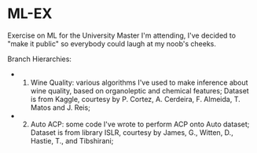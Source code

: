 # ML-EX

Exercise on ML for the University Master I'm attending, I've decided to "make it public" so everybody could laugh at my noob's cheeks.

Branch Hierarchies:
- 01. Wine Quality: various algorithms I've used to make inference about wine quality, based on organoleptic and chemical features; Dataset is from Kaggle, courtesy by P. Cortez, A. Cerdeira, F. Almeida, T. Matos and J. Reis;
- 02. Auto ACP: some code I've wrote to perform ACP onto Auto dataset; Dataset is from library ISLR, courtesy by James, G., Witten, D., Hastie, T., and Tibshirani;
